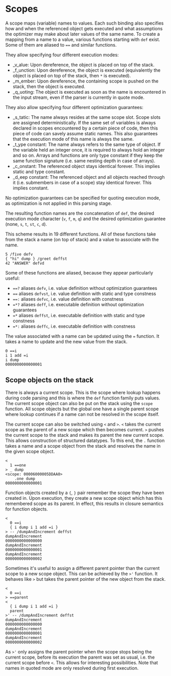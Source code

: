 Scopes
======

A scope maps (variable) names to values. Each such binding also specifies how and when the referenced
object gets executed and what assumptions the optimizer may make about later values of the same name.
To create a mapping from a name to a value, various functions starting with `def` exist. Some of them
are aliased to `==` and similar functions.

They allow specifying four different execution modes:
* _v_alue: Upon dereference, the object is placed on top of the stack.
* _f_unction: Upon dereference, the object is executed (equivalently the object is placed on top of the stack, then `*` is executed).
* _m_ember: Upon dereference, the containing scope is pushed on the stack, then the object is executed.
* _q_uoting: The object is executed as soon as the name is encountered in the input stream, even if the parser is currently in quote
             mode.

They also allow specifying four different optimization guarantees:
* _s_tatic: The name always resides at the same scope slot. Scope slots are assigned deterministically. If the same set of variables
            is always declared in scopes encountered by a certain piece of code, then this piece of code can savely assume static
            names. This also guarantees that the execution mode of this name is always the same.
* _t_ype constant: The name always refers to the same type of object. If the variable held an integer once, it is required
                   to always hold an integer and so on. Arrays and functions are only type constant if they keep the same
                   function signature (i.e. same nesting depth in case of arrays).
* _c_onstant: The referenced object stays identical forever. This implies static and type constant.
* _d_eep constant: The referenced object and all objects reached through it (i.e. submembers in case of a scope) stay identical forever.
                   This implies constant.

No optimization guarantees can be specified for quoting execution mode, as optimization is not applied in this parsing stage.

The resulting function names are the concatenation of `def`, the desired execution mode character (`v`, `f`, `m`, `q`) and the
desired optimization guarantee (none, `s`, `t`, `st`, `c`, `d`).

This scheme results in 19 different functions. All of these functions take from the stack a name (on top of stack) and a value
to associate with the name.

    5 /five defv
    { "hi" dump } /greet deffst
    42 "ANSWER" defvd

Some of these functions are aliased, because they appear particularly useful:

* `==?` aliases `defv`, i.e. value definition without optimization guarantees
* `==` aliases `defvst`, i.e. value definition with static and type constness
* `==:` aliases `defvc`, i.e. value definition with constness
* `=*?` aliases `deff`, i.e. executable definition without optimization guarantees
* `=*` aliases `deffst`, i.e. executable definition with static and type constness
* `=*:` aliases `deffc`, i.e. executable definition with constness

The value associated with a name can be updated using the `=` function. It takes a name to update and the new value from the stack.

    0 ==i
    i 1 add =i
    i dump
    0000000000000001


Scope objects on the stack
--------------------------

There is always a current scope. This is the scope where lookup happens during code parsing and this is where the `def` function
family puts values. The current scope object can also be put on the stack using the `scope` function. All scope objects but the
global one have a single parent scope where lookup continues if a name can not be resolved in the scope itself.

The current scope can also be switched using `<` and `>`. `<` takes the current scope as the parent of a new scope which then
becomes current. `>` pushes the current scope to the stack and makes its parent the new current scope. This allows construction
of structured datatypes. To this end, the `.` function takes a name and a scope object from the stack and resolves the name in
the given scope object.

    <
      1 ==one
    > _ dump
    <scope: 00006000005DDAA0>
        .one dump
    0000000000000001

Function objects created by a `{`, `}` pair remember the scope they have been created in. Upon execution, they create a new
scope object which has this remembered scope as its parent. In effect, this results in closure semantics for function objects.

    <
      0 ==i
      { i dump i 1 add =i }
    > -- /dumpAndIncrement deffst
    dumpAndIncrement
    0000000000000000
    dumpAndIncrement
    0000000000000001
    dumpAndIncrement
    0000000000000002

Sometimes it's useful to assign a different parent pointer than the current scope to a new scope object. This can be
achieved by the `>'` function. It behaves like `>` but takes the parent pointer of the new object from the stack.

    <
      0 ==i
    > ==parent
    <
      { i dump i 1 add =i }
      parent
    >' -- /dumpAndIncrement deffst
    dumpAndIncrement
    0000000000000000
    dumpAndIncrement
    0000000000000001
    dumpAndIncrement
    0000000000000002

As `>'` only assigns the parent pointer when the scope stops being the current scope, before its execution the parent
was set as usual, i.e. the current scope before `<`. This allows for interesting possibilities. Note that names in
quoted mode are only resolved during first execution.
